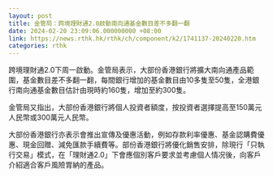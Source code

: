 ```yaml
---
layout: post
title: 金管局：跨境理財通2.0啟動南向通基金數目差不多翻一翻
date: 2024-02-20 23:09:06.000000000 +08:00
link: https://news.rthk.hk/rthk/ch/component/k2/1741137-20240220.htm
categories: rthk
---
```


跨境理財通2.0下周一啟動。金管局表示，大部份香港銀行將擴大南向通產品範圍，基金數目差不多翻一翻，每間銀行增加的基金數目由10多隻至50隻，全港銀行南向通基金數目估計由現時約160隻，增加至約300隻。

金管局又指出，大部份香港銀行將個人投資者額度，按投資者選擇提高至150萬元人民幣或300萬元人民幣。

大部份香港銀行亦表示會推出宣傳及優惠活動，例如存款利率優惠、基金認購費優惠、現金回贈、減免匯款手續費等。部份香港銀行將優化銷售安排，除現行「只執行交易」模式，在「理財通2.0」下會應個別客戶要求並考慮個人情况後，向客戶介紹適合客戶風險胃納的產品。
